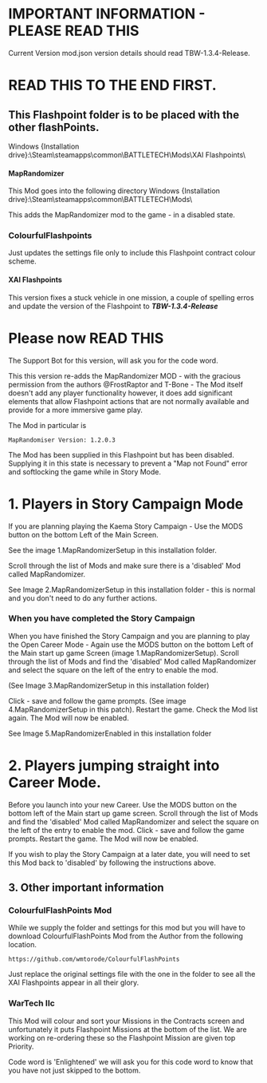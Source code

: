 # IMPORTANT INFORMATION - PLEASE READ THIS

Current Version mod.json version details should read TBW-1.3.4-Release.

# READ THIS TO THE END FIRST.

## This Flashpoint folder is to be placed with the other flashPoints.
Windows {Installation drive}:\Steam\steamapps\common\BATTLETECH\Mods\XAI Flashpoints\

#### MapRandomizer
This Mod goes into the following directory
Windows {Installation drive}:\Steam\steamapps\common\BATTLETECH\Mods\

This adds the MapRandomizer mod to the game - in a disabled state.

### ColourfulFlashpoints

Just updates the settings file only to include this Flashpoint contract colour scheme.

#### XAI Flashpoints
This version fixes a stuck vehicle in one mission, a couple of spelling erros and update the version of the Flashpoint to ***TBW-1.3.4-Release***

# Please now READ THIS

The Support Bot for this version, will ask you for the code word.

This this version re-adds the MapRandomizer MOD - with the gracious permission from the authors @FrostRaptor and T-Bone - The Mod itself doesn't add any player functionality however, it does add significant elements that allow Flashpoint actions that are not normally available and provide for a more immersive game play.

The Mod in particular is  

    MapRandomiser Version: 1.2.0.3

The Mod has been supplied in this Flashpoint but has been disabled. Supplying it in this state is necessary to prevent a "Map not Found" error and softlocking the game while in Story Mode.

# 1.    Players in Story Campaign Mode

If you are planning playing the Kaema Story Campaign - Use the MODS button on the bottom Left of the Main Screen.

See the image 1.MapRandomizerSetup in this installation folder.
 
Scroll through the list of Mods and make sure there is a 'disabled' Mod called MapRandomizer.

See Image 2.MapRandomizerSetup in this installation folder - this is normal and you don't need to do any further actions.

### When you have completed the Story Campaign

When you have finished the Story Campaign and you are planning to play the Open Career Mode - Again use the MODS button on the bottom Left of the Main start up game Screen (image 1.MapRandomizerSetup). Scroll through the list of Mods and find the 'disabled' Mod called MapRandomizer and select the square on the left of the entry to enable the mod.
 
(See Image 3.MapRandomizerSetup in this installation folder)
  
Click - save and follow the game prompts. (See image 4.MapRandomizerSetup in this patch). Restart the game. Check the Mod list again. The Mod will now be enabled. 

See Image 5.MapRandomizerEnabled in this installation folder

# 2. Players jumping straight into Career Mode.    

Before you launch into your new Career. Use the MODS button on the bottom left of the Main start up game screen. 
Scroll through the list of Mods and find the 'disabled' Mod called MapRandomizer and select the square on the left of the entry to enable the mod. Click - save and follow the game prompts. Restart the game. The Mod will now be enabled.

If you wish to play the Story Campaign at a later date, you will need to set this Mod back to 'disabled' by following the instructions above.

## 3.    Other important information

### ColourfulFlashPoints Mod

While we supply the folder and settings for this mod but you will have to download ColourfulFlashPoints Mod from the Author from the following location.

    https://github.com/wmtorode/ColourfulFlashPoints

Just replace the original settings file with the one in the folder to see all the XAI Flashpoints appear in all their glory.

### WarTech IIc 

This Mod will colour and sort your Missions in the Contracts screen and unfortunately it puts Flashpoint Missions at the bottom of the list. We are working on re-ordering these so the Flashpoint Mission are given top Priority.

Code word is 'Enlightened' we will ask you for this code word to know that you have not just skipped to the bottom.


 
